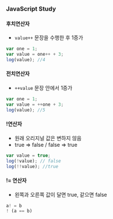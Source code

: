 ### JavaScript Study

#### 후치연산자

- `value++` 문장을 수행한 후 1증가

```js
var one = 1;
var value = one++ + 3;
log(value); //4
```

#### 전치연산자

- `++value` 문장 안에서 1증가

```js
var one = 1;
var value = ++one + 3;
log(value); //5
```

#### !연산자

- 원래 오리지널 값은 변하지 않음
- true => false / false => true

```js
var value = true;
log(!value); // false
log(!!value); //true
```

#### != 연산자

- 왼쪽과 오른쪽 값이 달면 true, 같으면 false

```js
a! = b
! (a == b)
```
